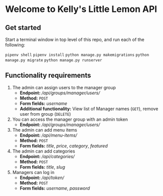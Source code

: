 # Welcome to Kelly's Little Lemon API

## Get started

Start a terminal window in top level of this repo, and run each of the following:

`pipenv shell`
`pipenv install`
`python manage.py makemigrations`
`python manage.py migrate`
`python manage.py runserver`

## Functionality requirements
1.	The admin can assign users to the manager group
    - **Endpoint:** */api/groups/manager/users/*
    - **Method:** `POST`
    - **Form fields:** *username*
    - **Additional functionality:** View list of Manager names (`GET`), remove user from group (`DELETE`)
2.	You can access the manager group with an admin token
    - **Endpoint:** */api/groups/manager/users/*
3.	The admin can add menu items
    - **Endpoint:** */api/menu-items/*
    - **Method:** `POST`
    - **Form fields:** *title*, *price*, *category*, *featured*
4.	The admin can add categories
    - **Endpoint:** */api/categories/*
    - **Method:** `POST`
    - **Form fields:** *title*, *slug*
5.	Managers can log in 
    - **Endpoint:** */api/token/*
    - **Method:** `POST`
    - **Form fields:** *username*, *password*
<!-- 6.	Managers can update the item of the day
    - **Endpoint:** */api/menu-items/<id\>*
    - **Method:** `PATCH`
    - **Form field:** *featured*
    - **Additional functionality:** To find the current featured item, make a `GET` request to *api/menu-items/* with the query string *?featured=True* -->
<!-- 7.	Managers can assign users to the delivery crew -->
<!-- 8.	Managers can assign orders to the delivery crew -->
<!-- 9.	The delivery crew can access orders assigned to them -->
<!-- 10. The delivery crew can update an order as delivered -->
<!-- 11. Customers can register -->
<!-- 12. Customers can log in using their username and password and get access tokens -->
<!-- 13. Customers can browse all categories  -->
<!-- 14. Customers can browse all the menu items at once -->
<!-- 15. Customers can browse menu items by category -->
<!-- 16. Customers can paginate menu items -->
<!-- 17. Customers can sort menu items by price -->
<!-- 18. Customers can add menu items to the cart -->
<!-- 19. Customers can access previously added items in the cart -->
<!-- 20. Customers can place orders -->
<!-- 21. Customers can browse their own orders -->